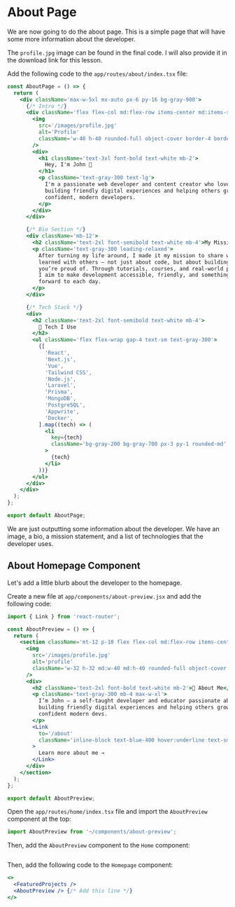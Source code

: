 # About Page

We are now going to do the about page. This is a simple page that will have some more information about the developer.

The `profile.jpg` image can be found in the final code. I will also provide it in the download link for this lesson.

Add the following code to the `app/routes/about/index.tsx` file:

```jsx
const AboutPage = () => {
  return (
    <div className='max-w-5xl mx-auto px-6 py-16 bg-gray-900'>
      {/* Intro */}
      <div className='flex flex-col md:flex-row items-center md:items-start gap-10 mb-12'>
        <img
          src='/images/profile.jpg'
          alt='Profile'
          className='w-40 h-40 rounded-full object-cover border-4 border-blue-500 shadow-md'
        />
        <div>
          <h1 className='text-3xl font-bold text-white mb-2'>
            Hey, I'm John 👋
          </h1>
          <p className='text-gray-300 text-lg'>
            I'm a passionate web developer and content creator who loves
            building friendly digital experiences and helping others grow into
            confident, modern developers.
          </p>
        </div>
      </div>

      {/* Bio Section */}
      <div className='mb-12'>
        <h2 className='text-2xl font-semibold text-white mb-4'>My Mission</h2>
        <p className='text-gray-300 leading-relaxed'>
          After turning my life around, I made it my mission to share what I’ve
          learned with others — not just about code, but about building a life
          you’re proud of. Through tutorials, courses, and real-world projects,
          I aim to make development accessible, friendly, and something you look
          forward to each day.
        </p>
      </div>

      {/* Tech Stack */}
      <div>
        <h2 className='text-2xl font-semibold text-white mb-4'>
          🚀 Tech I Use
        </h2>
        <ul className='flex flex-wrap gap-4 text-sm text-gray-300'>
          {[
            'React',
            'Next.js',
            'Vue',
            'Tailwind CSS',
            'Node.js',
            'Laravel',
            'Prisma',
            'MongoDB',
            'PostgreSQL',
            'Appwrite',
            'Docker',
          ].map((tech) => (
            <li
              key={tech}
              className='bg-gray-200 bg-gray-700 px-3 py-1 rounded-md'
            >
              {tech}
            </li>
          ))}
        </ul>
      </div>
    </div>
  );
};

export default AboutPage;
```

We are just outputting some information about the developer. We have an image, a bio, a mission statement, and a list of technologies that the developer uses.

## About Homepage Component

Let's add a little blurb about the developer to the homepage.

Create a new file at `app/components/about-preview.jsx` and add the following code:

```jsx
import { Link } from 'react-router';

const AboutPreview = () => {
  return (
    <section className='mt-12 p-10 flex flex-col md:flex-row items-center gap-8 bg-gray-900'>
      <img
        src='/images/profile.jpg'
        alt='profile'
        className='w-32 h-32 md:w-40 md:h-40 rounded-full object-cover border-4 border-blue-500 shadow-md'
      />
      <div>
        <h2 className='text-2xl font-bold text-white mb-2'>👋 About Me</h2>
        <p className='text-gray-300 mb-4 max-w-xl'>
          I’m John — a self-taught developer and educator passionate about
          building friendly digital experiences and helping others grow into
          confident modern devs.
        </p>
        <Link
          to='/about'
          className='inline-block text-blue-400 hover:underline text-sm'
        >
          Learn more about me →
        </Link>
      </div>
    </section>
  );
};

export default AboutPreview;
```

Open the `app/routes/home/index.tsx` file and import the `AboutPreview` component at the top:

```jsx
import AboutPreview from '~/components/about-preview';
```

Then, add the `AboutPreview` component to the `Home` component:

```jsx

```

Then, add the following code to the `Homepage` component:

```jsx
<>
  <FeaturedProjects />
  <AboutPreview /> {/* Add this line */}
</>
```
